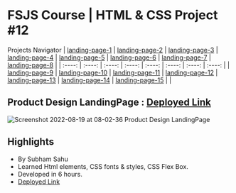 # FSJS Course | HTML & CSS Project #12

Projects Navigator
| [landing-page-1](https://github.com/sub1120/landing-page-1) | [landing-page-2](https://github.com/sub1120/landing-page-2)  | [landing-page-3](https://github.com/sub1120/landing-page-3) | [landing-page-4](https://github.com/sub1120/landing-page-4)  | [landing-page-5](https://github.com/sub1120/landing-page-5) | [landing-page-6](https://github.com/sub1120/landing-page-6)  | [landing-page-7](https://github.com/sub1120/landing-page-7) | [landing-page-8](https://github.com/sub1120/landing-page-8)  | 
| :----: | :----: | :----: | :----: | :----: | :----: | :----: | :----: |
| [landing-page-9](https://github.com/sub1120/landing-page-9) | [landing-page-10](https://github.com/sub1120/landing-page-10)  | [landing-page-11](https://github.com/sub1120/landing-page-11) | [landing-page-12](https://github.com/sub1120/landing-page-12)  | [landing-page-13](https://github.com/sub1120/landing-page-13) | [landing-page-14](https://github.com/sub1120/landing-page-14)  | [landing-page-15](https://github.com/sub1120/landing-page-15) |  | 

## Product Design LandingPage : [Deployed Link](https://dulcet-sundae-0c9ce6.netlify.app/)
![Screenshot 2022-08-19 at 08-02-36 Product Design LandingPage](https://user-images.githubusercontent.com/43786036/185530273-fd55d59d-3e93-4259-a489-6e8e9e6ffa29.png)


## Highlights
- By Subham Sahu
- Learned Html elements, CSS fonts & styles, CSS Flex Box.
- Developed in 6 hours.
- [Deployed Link](https://dulcet-sundae-0c9ce6.netlify.app/)
